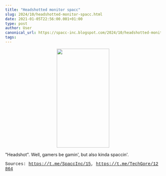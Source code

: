 ```yaml
---
title: "Headshotted monitor spacc"
slug: 2024/10/headshotted-monitor-spacc.html
date: 2021-01-05T22:56:00.001+01:00
type: post
author: User
canonical_url: https://spacc-inc.blogspot.com/2024/10/headshotted-monitor-spacc.html
tags: 
---
```


<div class="separator" style="clear: both; text-align: center;"><a href="https://blogger.googleusercontent.com/img/b/R29vZ2xl/AVvXsEgbikjKZ4jCw-mnJTDNoeozE6Cxt7dEFIdZNHNhWCqiFMS74atwZJBlkq6X7Gqf695Mb49buH9IxL01iArrMZTCWGUDP4UgPAcNAI7FYmS3mdZRvPN5QfxNLwxsfpHD-f0URVxDVuLcXUKNuvr5aHpCZRPm5A9NYyEwppCJXCSdNROyCyhV3MYHgXio31IO/s1280/photo_2024-10-17_23-18-39.jpg" imageanchor="1" style="margin-left: 1em; margin-right: 1em;"><img border="0" data-original-height="1280" data-original-width="678" height="320" src="https://blogger.googleusercontent.com/img/b/R29vZ2xl/AVvXsEgbikjKZ4jCw-mnJTDNoeozE6Cxt7dEFIdZNHNhWCqiFMS74atwZJBlkq6X7Gqf695Mb49buH9IxL01iArrMZTCWGUDP4UgPAcNAI7FYmS3mdZRvPN5QfxNLwxsfpHD-f0URVxDVuLcXUKNuvr5aHpCZRPm5A9NYyEwppCJXCSdNROyCyhV3MYHgXio31IO/s320/photo_2024-10-17_23-18-39.jpg" width="170" /></a></div><p>"Headshot". Well, gamers be gamin', but also kinda spaccin'.</p><p><span style="font-family: courier;">Sources:&nbsp;<a href="https://t.me/SpaccInc/15">https://t.me/SpaccInc/15</a>,&nbsp;</span><span style="font-family: courier;"><a href="https://t.me/TechGore/12864">https://t.me/TechGore/12864</a></span></p><script async src="https://telegram.org/js/telegram-widget.js?22" data-telegram-post="SpaccInc/15" data-width="100%"></script>

